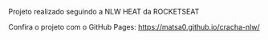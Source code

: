 Projeto realizado seguindo a NLW HEAT da ROCKETSEAT

Confira o projeto com o GitHub Pages: https://matsa0.github.io/cracha-nlw/ 
